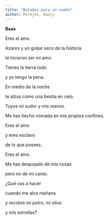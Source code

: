 ```yaml
---
title: "Baladas para un sueño"
author: Morejón, Nancy
---
```

<div data-schema-version="8"><p><strong>Baas</strong></p> <p></p> <p>Eres el amo.</p> <p>Azares y un golpe seco de la historia</p> <p>te hicieron ser mi amo.</p> <p>Tienes la tierra todo</p> <p>y yo tengo la pena.</p> <p>En medio de la noche</p> <p>te alzas como una bestia en celo.</p> <p>Tuyos mi sudor y mis manos.</p> <p>Me has hecho nómada en mis propios confines.</p> <p>Eres el amo</p> <p>y eres esclavo</p> <p>de lo que posees.</p> <p>Eres el amo.</p> <p>Me has despojado de mis cosas</p> <p>pero no de mi canto.</p> <p>¿Qué vas a hacer</p> <p>cuando me alce mañana</p> <p>y recobre mi potro, mi olivo</p> <p>y mis estrellas?</p> </div>
